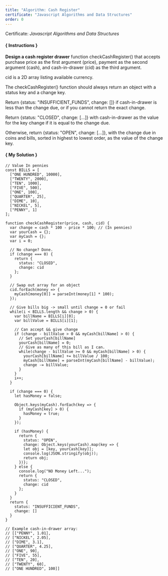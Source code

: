 ```yaml
---
title: "Algorithm: Cash Register"
certificate: "Javascript Algorithms and Data Structures"
order: 0
---
```

Certificate: *Javascript Algorithms and Data Structures*
#### { Instructions }
**Design a cash register drawer** function checkCashRegister() that accepts purchase price as the first argument (price), payment as the second argument (cash), and cash-in-drawer (cid) as the third argument.

cid is a 2D array listing available currency.

The checkCashRegister() function should always return an object with a status key and a change key.

Return {status: "INSUFFICIENT_FUNDS", change: []} if cash-in-drawer is less than the change due, or if you cannot return the exact change.

Return {status: "CLOSED", change: [...]} with cash-in-drawer as the value for the key change if it is equal to the change due.

Otherwise, return {status: "OPEN", change: [...]}, with the change due in coins and bills, sorted in highest to lowest order, as the value of the change key.

#### { My Solution }
```
// Value In pennies
const BILLS = [
  ["ONE HUNDRED", 10000],
  ["TWENTY", 2000],
  ["TEN", 1000],
  ["FIVE", 500],
  ["ONE", 100],
  ["QUARTER", 25],
  ["DIME", 10],
  ["NICKEL", 5],
  ["PENNY", 1]
];

function checkCashRegister(price, cash, cid) {
  var change = cash * 100 - price * 100; // (In pennies)
  var yourCash = {};
  var myCash = {};
  var i = 0;

  // No change? Done.
  if (change === 0) {
    return {
      status: "CLOSED",
      change: cid
    };
  }

  // Swap out array for an object
  cid.forEach(money => {
    myCash[money[0]] = parseInt(money[1] * 100);
  });

  // Give bills big -> small until change = 0 or fail
  while(i < BILLS.length && change > 0) {
    var billName = BILLS[i][0];
    var billValue = BILLS[i][1];

    // Can accept && give change
    if (change - billValue > 0 && myCash[billName] > 0) {
      // Set yourCash[billName]
      yourCash[billName] = 0;
      // Give as many of this bill as I can.
      while(change - billValue >= 0 && myCash[billName] > 0) {
        yourCash[billName] += billValue / 100;
        myCash[billName] = parseInt(myCash[billName] - billValue);
        change -= billValue;
      }
    }
    i++;
  }

  if (change === 0) {
    let hasMoney = false;

    Object.keys(myCash).forEach(key => {
      if (myCash[key] > 0) {
        hasMoney = true;
      }
    });

    if (hasMoney) {
      return {
        status: "OPEN",
        change: Object.keys(yourCash).map(key => {
        let obj = [key, yourCash[key]];
        console.log(JSON.stringify(obj));
        return obj;
      })};
    } else {
      console.log("NO Money Left...");
      return {
        status: "CLOSED",
        change: cid
      };
    }
  }
  return {
    status: "INSUFFICIENT_FUNDS",
    change: []
  }
}

// Example cash-in-drawer array:
// [["PENNY", 1.01],
// ["NICKEL", 2.05],
// ["DIME", 3.1],
// ["QUARTER", 4.25],
// ["ONE", 90],
// ["FIVE", 55],
// ["TEN", 20],
// ["TWENTY", 60],
// ["ONE HUNDRED", 100]]
```